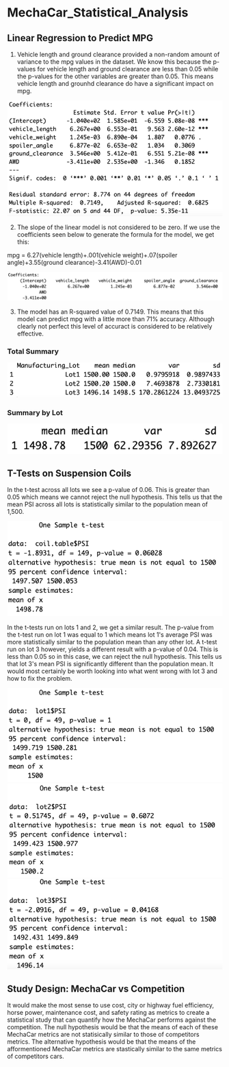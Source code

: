 # MechaCar_Statistical_Analysis

## Linear Regression to Predict MPG
1) Vehicle length and ground clearance provided a non-random amount of variance to the mpg values in the dataset. We know this because the p-values for vehicle length and ground clearance are less than 0.05 while the p-values for the other variables are greater than 0.05. This means vehicle length and grounhd clearance do have a significant impact on mpg. 

![summary_table](Screenshot1.png)

2) The slope of the linear model is not considered to be zero. If we use the coefficients seen below to generate the formula for the model, we get this:

mpg = 6.27(vehicle length)+.001(vehicle weight)+.07(spoiler angle)+3.55(ground clearance)-3.41(AWD)-0.01

![summary_table](Screenshot2.png)

3) The model has an R-squared value of 0.7149. This means that this model can predict mpg with a little more than 71% accuracy. Although clearly not perfect this level of accuract is considered to be relatively effective. 

### Total Summary
![summary_table](Screenshot3.png)

### Summary by Lot
![summary_table](Screenshot4.png)

## T-Tests on Suspension Coils
In the t-test across all lots we see a p-value of 0.06. This is greater than 0.05 which means we cannot reject the null hypothesis. This tells us that the mean PSI across all lots is statistically similar to the population mean of 1,500.

![summary_table](Screenshot5.png)

In the t-tests run on lots 1 and 2, we get a similar result. The p-value from the t-test run on lot 1 was equal to 1 which means lot 1's average PSI was more statistically similar to the population mean than any other lot. A t-test run on lot 3 however, yields a different result with a p-value of 0.04. This is less than 0.05 so in this case, we can reject the null hypothesis. This tells us that lot 3's mean PSI is significantly different than the population mean. It would most certainly be worth looking into what went wrong with lot 3 and how to fix the problem. 

![summary_table](Screenshot6.png)
![summary_table](Screenshot7.png)
![summary_table](Screenshot8.png)

## Study Design: MechaCar vs Competition
It would make the most sense to use cost, city or highway fuel efficiency, horse power, maintenance cost, and safety rating as metrics to create a statistical study that can quantify how the MechaCar performs against the competition. The null hypothesis would be that the means of each of these  MechaCar metrics are not statisically similar to those of competitors metrics. The alternative hypothesis would be that the means of the afformentioned MechaCar metrics are stastically similar to the same metrics of competitors cars.
